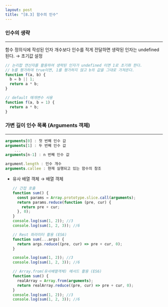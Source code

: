 ```yaml
---
layout: post
title: "[8.3] 함수의 인수"
---
```


### 인수의 생략

---

함수 정의식에 작성된 인자 개수보다 인수를 적게 전달하면 생략된 인자는 undefined 된다.
→ 초기값 설정

```jsx
// 논리합 연산자를 활용하여 생략된 인자가 undefined 이면 1로 초기화 한다.
// b를 평가하여 true이면, 1를 평가하지 않고 b의 값을 그대로 가져온다.
function f(a, b) {
  b = b || 1;
  return a * b;
}

// default 매개변수 사용
function f(a, b = 1) {
  return a * b;
}
```

### 가변 길이 인수 목록 (Arguments 객체)

---

```jsx
arguments[0] : 첫 번째 인수 값
arguments[1] : 두 번째 인수 값
	...
arguments[n-1] : n 번째 인수 값

argument.length : 인수 개수
arguments.callee : 현재 실행되고 있는 함수의 참조
```

- 유사 배열 객체 → 배열 객체
  ```jsx
  // 간접 호출
  function sum() {
    const params = Array.prototype.slice.call(arguments);
    return params.reduce(function (pre, cur) {
      return pre + cur;
    }, 0);
  }
  console.log(sum(1, 2)); //3
  console.log(sum(1, 2, 3)); //6
  ```
  ```jsx
  // Rest 파라미터 활용 (ES6)
  function sum(...args) {
    return args.reduce((pre, cur) => pre + cur, 0);
  }

  console.log(sum(1, 2)); //3
  console.log(sum(1, 2, 3)); //6
  ```
  ```jsx
  // Array.from(유사배열객체) 메서드 활용 (ES6)
  function sum() {
    realArray = Array.from(arguments);
    return realArray.reduce((pre, cur) => pre + cur, 0);
  }
  console.log(sum(1, 2)); //3
  console.log(sum(1, 2, 3)); //6
  ```
